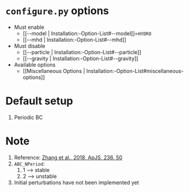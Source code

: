 # `configure.py` options
- Must enable
   - [[--model | Installation:-Option-List#--model]]=`HYDRO`
   - [[--mhd | Installation:-Option-List#--mhd]]
- Must disable
   - [[--particle | Installation:-Option-List#--particle]]
   - [[--gravity | Installation:-Option-List#--gravity]]
- Available options
   - [[Miscellaneous Options | Installation:-Option-List#miscellaneous-options]]


# Default setup
1. Periodic BC


# Note
1. Reference: [Zhang et al., 2018, ApJS, 236, 50](https://arxiv.org/abs/1804.03479)
2. `ABC_NPeriod`:
   1.  1 --> stable
   2.  2 --> unstable
4. Initial perturbations have not been implemented yet
